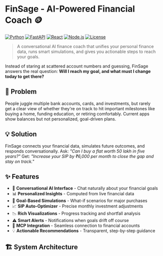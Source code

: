 # FinSage - AI-Powered Financial Coach 🪙

[![Python](https://img.shields.io/badge/Python-3.10+-blue.svg)](https://python.org)
[![FastAPI](https://img.shields.io/badge/FastAPI-Latest-green.svg)](https://fastapi.tiangolo.com)
[![React](https://img.shields.io/badge/React-18+-blue.svg)](https://reactjs.org)
[![Node.js](https://img.shields.io/badge/Node.js-18+-green.svg)](https://nodejs.org)
[![License](https://img.shields.io/badge/License-MIT-yellow.svg)](LICENSE)

> A conversational AI finance coach that unifies your personal finance data, runs smart simulations, and gives you actionable steps to reach your goals.

Instead of staring at scattered account numbers and guessing, FinSage answers the real question: **Will I reach my goal, and what must I change today to get there?**

## 🎯 Problem

People juggle multiple bank accounts, cards, and investments, but rarely get a clear view of whether they're on track to hit important milestones like buying a home, funding education, or retiring comfortably. Current apps show balances but not personalized, goal-driven plans.

## 💡 Solution

FinSage connects your financial data, simulates future outcomes, and responds conversationally. Ask: *"Can I buy a flat worth 50 lakh in five years?"* Get: *"Increase your SIP by ₹6,000 per month to close the gap and stay on track."*

## ✨ Features

- 🤖 **Conversational AI Interface** - Chat naturally about your financial goals
- 📊 **Personalized Insights** - Computed from live financial data
- 🎯 **Goal-Based Simulations** - What-if scenarios for major purchases
- 📈 **SIP Auto-Optimizer** - Precise monthly investment adjustments
- 📉 **Rich Visualizations** - Progress tracking and shortfall analysis
- ⚠️ **Smart Alerts** - Notifications when goals drift off course
- 🔌 **MCP Integration** - Seamless connection to financial accounts
- 💡 **Actionable Recommendations** - Transparent, step-by-step guidance

## 🏗️ System Architecture

